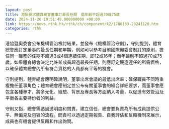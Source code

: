 ```yaml
---
layout: post
title: 港協要求體育總會董事訂最長任期　倡年齡不超過70或75歲　
date: 2024-11-20 19:51:49.000000000 +08:00
link: https://news.rthk.hk/rthk/ch/component/k2/1780133-20241120.htm
categories: rthk
---
```


港協暨奧委會公布機構管治檢討結果，並發布《機構管治守則》，守則提到，體育總會應訂定董事的最長任期和年期，例如可以參考目前國際奧委會制訂的原則，擔任同一職務的任期不超過3或4個連續任期，即12或16年；而年齡則不超過70或75歲。如果體育總會決定允許某成員超過最長任期，則應訂定競逐連任的所需資格，以確保體育總會內所有符合資格的人員都有平等的機會。

守則提到，體育總會應明確說明，董事出席會議的最低出席率；確保職員不同時重複擔任董事角色；體育總會應制定並公布有關董事會的組合詳細要求，而董事會應包含各種專才，將多元化、經驗、背景及專長等方面納入考量，以促進有效管治及平衡各主要持份者的利益。

守則又指，總會需透過透明度和問責，建立信任，總會要負責為所有成員提供公平、無偏見及包容的流程。問責可以透過定期報告、自我評估和反饋機制來展示，成員也有機會提供反饋和作出詢問。
